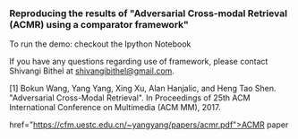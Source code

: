 ### Reproducing the results of "Adversarial Cross-modal Retrieval (ACMR) using a comparator framework"

To run the demo: checkout the Ipython Notebook

If you have any questions regarding use of framework, please contact Shivangi Bithel at shivangibithel@gmail.com. 

[1]  Bokun Wang, Yang Yang, Xing Xu, Alan Hanjalic, and Heng Tao Shen. "Adversarial Cross-Modal Retrieval". In Proceedings of 25th ACM International Conference on Multimedia (ACM MM), 2017.

href="https://cfm.uestc.edu.cn/~yangyang/papers/acmr.pdf">ACMR paper</a>
